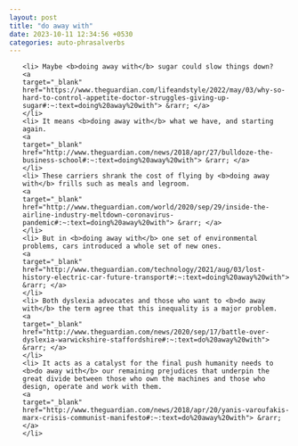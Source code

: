 ```yaml
---
layout: post
title: "do away with"
date: 2023-10-11 12:34:56 +0530
categories: auto-phrasalverbs
---
```

<ol>

    <li> Maybe <b>doing away with</b> sugar could slow things down?
    <a 
    target="_blank" 
    href="https://www.theguardian.com/lifeandstyle/2022/may/03/why-so-hard-to-control-appetite-doctor-struggles-giving-up-sugar#:~:text=doing%20away%20with"> &rarr; </a>
    </li>
    <li> It means <b>doing away with</b> what we have, and starting again.
    <a 
    target="_blank" 
    href="http://www.theguardian.com/news/2018/apr/27/bulldoze-the-business-school#:~:text=doing%20away%20with"> &rarr; </a>
    </li>
    <li> These carriers shrank the cost of flying by <b>doing away with</b> frills such as meals and legroom.
    <a 
    target="_blank" 
    href="http://www.theguardian.com/world/2020/sep/29/inside-the-airline-industry-meltdown-coronavirus-pandemic#:~:text=doing%20away%20with"> &rarr; </a>
    </li>
    <li> But in <b>doing away with</b> one set of environmental problems, cars introduced a whole set of new ones.
    <a 
    target="_blank" 
    href="http://www.theguardian.com/technology/2021/aug/03/lost-history-electric-car-future-transport#:~:text=doing%20away%20with"> &rarr; </a>
    </li>
    <li> Both dyslexia advocates and those who want to <b>do away with</b> the term agree that this inequality is a major problem.
    <a 
    target="_blank" 
    href="http://www.theguardian.com/news/2020/sep/17/battle-over-dyslexia-warwickshire-staffordshire#:~:text=do%20away%20with"> &rarr; </a>
    </li>
    <li> It acts as a catalyst for the final push humanity needs to <b>do away with</b> our remaining prejudices that underpin the great divide between those who own the machines and those who design, operate and work with them.
    <a 
    target="_blank" 
    href="http://www.theguardian.com/news/2018/apr/20/yanis-varoufakis-marx-crisis-communist-manifesto#:~:text=do%20away%20with"> &rarr; </a>
    </li>
